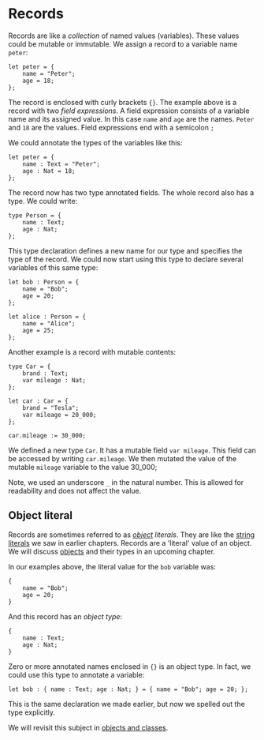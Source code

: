 # Records

Records are like a *collection* of named values (variables). These values could be mutable or immutable. We assign a record to a variable name `peter`:

```motoko
let peter = {
    name = "Peter";
    age = 18;
};
```

The record is enclosed with curly brackets `{}`. The example above is a record with two *field expressions*. A field expression consists of a variable name and its assigned value. In this case `name` and `age` are the names. `Peter` and `18` are the values. Field expressions end with a semicolon `;`

We could annotate the types of the variables like this:

```motoko
let peter = {
    name : Text = "Peter";
    age : Nat = 18;
};
```

The record now has two type annotated fields. The whole record also has a type. We could write:

```motoko
type Person = {
    name : Text;
    age : Nat;
};
```

This type declaration defines a new name for our type and specifies the type of the record. We could now start using this type to declare several variables of this same type:

```motoko
let bob : Person = {
    name = "Bob";
    age = 20;
};

let alice : Person = {
    name = "Alice";
    age = 25;
};  
```

Another example is a record with mutable contents:

```motoko
type Car = {
    brand : Text;
    var mileage : Nat;
};

let car : Car = {
    brand = "Tesla";
    var mileage = 20_000;
};

car.mileage := 30_000;
```

We defined a new type `Car`. It has a mutable field `var mileage`. This field can be accessed by writing `car.mileage`. We then mutated the value of the mutable `mileage` variable to the value 30_000; 

Note, we used an underscore `_` in the natural number. This is allowed for readability and does not affect the value.

## Object literal

Records are sometimes referred to as *[object](/common-programming-concepts/objects-and-classes.html) literals*. They are like the [string literals](/common-programming-concepts/mutability.html) we saw in earlier chapters. Records are a 'literal' value of an object. We will discuss [objects](/common-programming-concepts/objects-and-classes.html) and their types in an upcoming chapter.

In our examples above, the literal value for the `bob` variable was:

```motoko
{
    name = "Bob";
    age = 20;
}
```

And this record has an *object type*:

```motoko
{
    name : Text;
    age : Nat;
}
```

Zero or more annotated names enclosed in `{}` is an object type. In fact, we could use this type to annotate a variable:

```motoko
let bob : { name : Text; age : Nat; } = { name = "Bob"; age = 20; };
```

This is the same declaration we made earlier, but now we spelled out the type explicitly. 

We will revisit this subject in [objects and classes](/common-programming-concepts/objects-and-classes.html).

